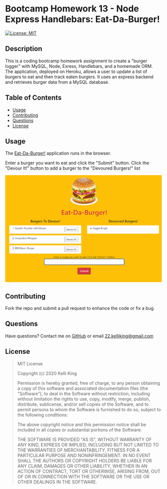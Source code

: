 # Bootcamp Homework 13 - Node Express Handlebars: Eat-Da-Burger!

[![License: MIT](https://img.shields.io/badge/License-MIT-yellow.svg)](https://opensource.org/licenses/MIT)
## Description
This is a coding bootcamp homework assignment to create a "burger logger" with MySQL, Node, Exress, Handlebars, and a homemade ORM. The application, deployed on Heroku, allows a user to update a list of burgers to eat and then track eaten burgers.  It uses an express backend and retrieves burger data from a MySQL database.


## Table of Contents
* [Usage](#Usage)
* [Contributing](#Contributing)
* [Questions](#Questions)
* [License](#License)

## Usage
The [Eat-Da-Burger!](https://whispering-thicket-86767.herokuapp.com/) application runs in the browser.

Enter a burger you want to eat and click the "Submit" button.  Click the "Devour It!" button to add a burger to the "Devoured Burgers!" list

![Eat-Da-Burger Demo](./public/assets/eat-da-burger-demo.gif)


## Contributing
Fork the repo and submit a pull request to enhance the code or fix a bug

## Questions
Have questions?  Contact me on [GitHub](https://github.com/thorgriffs) or email <22.kelliking@gmail.com>

## License

  >MIT License
  >
  >Copyright (c) 2020 Kelli King
  >
  >Permission is hereby granted, free of charge, to any person obtaining a copy
  of this software and associated documentation files (the "Software"), to deal
  in the Software without restriction, including without limitation the rights
  to use, copy, modify, merge, publish, distribute, sublicense, and/or sell
  copies of the Software, and to permit persons to whom the Software is
  furnished to do so, subject to the following conditions:
  >
  >The above copyright notice and this permission notice shall be included in all
  copies or substantial portions of the Software.
  >
  >THE SOFTWARE IS PROVIDED "AS IS", WITHOUT WARRANTY OF ANY KIND, EXPRESS OR
  IMPLIED, INCLUDING BUT NOT LIMITED TO THE WARRANTIES OF MERCHANTABILITY,
  FITNESS FOR A PARTICULAR PURPOSE AND NONINFRINGEMENT. IN NO EVENT SHALL THE
  AUTHORS OR COPYRIGHT HOLDERS BE LIABLE FOR ANY CLAIM, DAMAGES OR OTHER
  LIABILITY, WHETHER IN AN ACTION OF CONTRACT, TORT OR OTHERWISE, ARISING FROM,
  OUT OF OR IN CONNECTION WITH THE SOFTWARE OR THE USE OR OTHER DEALINGS IN THE
  SOFTWARE.